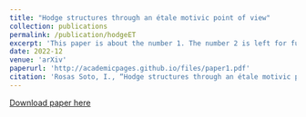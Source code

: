 ```yaml
---
title: "Hodge structures through an étale motivic point of view"
collection: publications
permalink: /publication/hodgeET
excerpt: 'This paper is about the number 1. The number 2 is left for future work.'
date: 2022-12
venue: 'arXiv'
paperurl: 'http://academicpages.github.io/files/paper1.pdf'
citation: 'Rosas Soto, I., “Hodge structures through an étale motivic point of view”, <i>arXiv e-prints</i>, 2022. doi:10.48550/arXiv.2212.02128.'
---
```


[Download paper here](https://arxiv.org/pdf/2212.02128.pdf)
